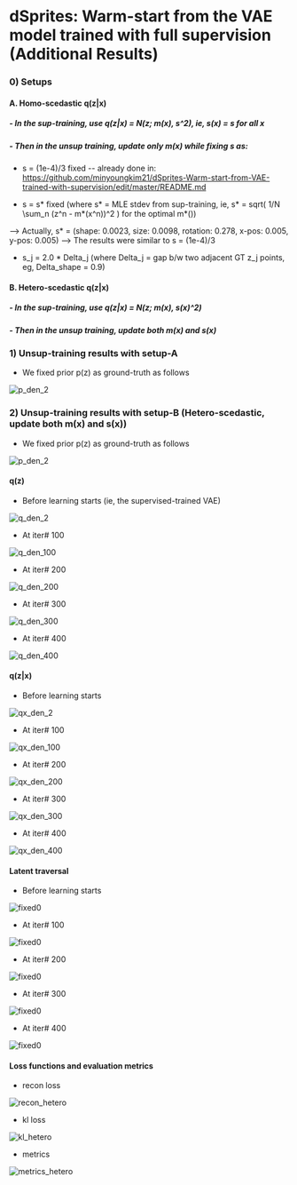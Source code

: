 # dSprites: Warm-start from the VAE model trained with full supervision (Additional Results)

### 0) Setups

#### A. Homo-scedastic q(z|x) 

##### - In the sup-training, use q(z|x) = N(z; m(x), s^2), ie, s(x) = s for all x

##### - Then in the unsup training, update only m(x) while fixing s as:

- s = (1e-4)/3 fixed -- already done in: 
https://github.com/minyoungkim21/dSprites-Warm-start-from-VAE-trained-with-supervision/edit/master/README.md

- s = s* fixed (where s* = MLE stdev from sup-training, ie, s* = sqrt( 1/N \sum_n (z^n - m*(x^n))^2 ) for the optimal m*())

--> Actually, s* = (shape: 0.0023, size: 0.0098, rotation: 0.278, x-pos: 0.005, y-pos: 0.005)
--> The results were similar to s = (1e-4)/3

- s_j = 2.0 * Delta_j (where Delta_j = gap b/w two adjacent GT z_j points, eg, Delta_shape = 0.9)


#### B. Hetero-scedastic q(z|x)

##### - In the sup-training, use q(z|x) = N(z; m(x), s(x)^2)

##### - Then in the unsup training, update both m(x) and s(x)


### 1) Unsup-training results with setup-A

- We fixed prior p(z) as ground-truth as follows

![p_den_2](https://user-images.githubusercontent.com/44901665/57574468-8976e200-7431-11e9-886c-71b9f98df049.jpg)





### 2) Unsup-training results with setup-B (Hetero-scedastic, update both m(x) and s(x))

- We fixed prior p(z) as ground-truth as follows

![p_den_2](https://user-images.githubusercontent.com/44901665/57574468-8976e200-7431-11e9-886c-71b9f98df049.jpg)

#### q(z)

- Before learning starts (ie, the supervised-trained VAE)

![q_den_2](https://user-images.githubusercontent.com/44901665/57693445-26f43080-7641-11e9-8fb7-8bf04d63aac1.jpg)

- At iter# 100

![q_den_100](https://user-images.githubusercontent.com/44901665/57693446-26f43080-7641-11e9-8f0c-9b3eb1ac4a00.jpg)

- At iter# 200

![q_den_200](https://user-images.githubusercontent.com/44901665/57693447-26f43080-7641-11e9-9433-dd16d4c63944.jpg)

- At iter# 300

![q_den_300](https://user-images.githubusercontent.com/44901665/57693448-26f43080-7641-11e9-9496-8a39fc177780.jpg)

- At iter# 400

![q_den_400](https://user-images.githubusercontent.com/44901665/57693449-26f43080-7641-11e9-80f2-1da0cf6337d2.jpg)


#### q(z|x) 

- Before learning starts

![qx_den_2](https://user-images.githubusercontent.com/44901665/57693460-2d82a800-7641-11e9-8e4a-087159a34903.jpg)

- At iter# 100

![qx_den_100](https://user-images.githubusercontent.com/44901665/57693461-2d82a800-7641-11e9-9a8d-c7355031a84b.jpg)

- At iter# 200

![qx_den_200](https://user-images.githubusercontent.com/44901665/57693462-2d82a800-7641-11e9-9a8e-5a36980f74e6.jpg)

- At iter# 300

![qx_den_300](https://user-images.githubusercontent.com/44901665/57693464-2d82a800-7641-11e9-8237-6dd3ec13b936.jpg)

- At iter# 400

![qx_den_400](https://user-images.githubusercontent.com/44901665/57693465-2d82a800-7641-11e9-8a4b-35bc785e2ab4.jpg)


#### Latent traversal

- Before learning starts

![fixed0](https://user-images.githubusercontent.com/44901665/57693609-86ead700-7641-11e9-8fca-7e2b5201731c.gif)

- At iter# 100

![fixed0](https://user-images.githubusercontent.com/44901665/57693628-95d18980-7641-11e9-90ff-8500b857e09d.gif)

- At iter# 200

![fixed0](https://user-images.githubusercontent.com/44901665/57693635-9d912e00-7641-11e9-8a46-26c5f65f7272.gif)

- At iter# 300

![fixed0](https://user-images.githubusercontent.com/44901665/57693657-a681ff80-7641-11e9-887c-4cb16dbbd89b.gif)

- At iter# 400

![fixed0](https://user-images.githubusercontent.com/44901665/57693669-b13c9480-7641-11e9-9c81-9074cd062e47.gif)


#### Loss functions and evaluation metrics

- recon loss

![recon_hetero](https://user-images.githubusercontent.com/44901665/57693839-18f2df80-7642-11e9-8e1b-3910df7ccb3c.png)

- kl loss

![kl_hetero](https://user-images.githubusercontent.com/44901665/57693837-185a4900-7642-11e9-8efe-b9386cad002f.png)

- metrics

![metrics_hetero](https://user-images.githubusercontent.com/44901665/57693838-18f2df80-7642-11e9-9aab-880f4dd2ca7c.png)


